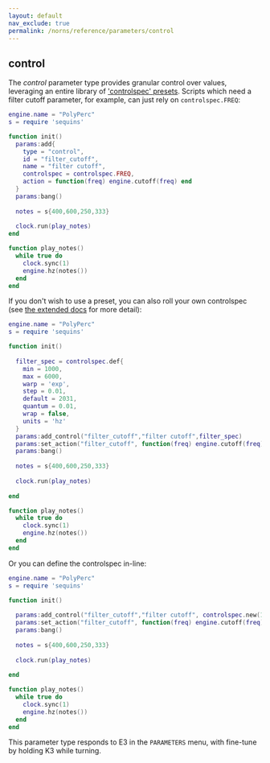 ```yaml
---
layout: default
nav_exclude: true
permalink: /norns/reference/parameters/control
---
```


## control

The *control* parameter type provides granular control over values, leveraging an entire library of ['controlspec' presets](/docs/norns/reference/controlspec#presets). Scripts which need a filter cutoff parameter, for example, can just rely on `controlspec.FREQ`:

```lua
engine.name = "PolyPerc"
s = require 'sequins'

function init()
  params:add{
    type = "control",
    id = "filter_cutoff",
    name = "filter cutoff",
    controlspec = controlspec.FREQ,
    action = function(freq) engine.cutoff(freq) end
  }
  params:bang()
  
  notes = s{400,600,250,333}
  
  clock.run(play_notes)
end

function play_notes()
  while true do
    clock.sync(1)
    engine.hz(notes())
  end
end
```

If you don't wish to use a preset, you can also roll your own controlspec (see [the extended docs](/docs/norns/reference/controlspec) for more detail):

```lua
engine.name = "PolyPerc"
s = require 'sequins'

function init()
  
  filter_spec = controlspec.def{
    min = 1000,
    max = 6000,
    warp = 'exp',
    step = 0.01,
    default = 2031,
    quantum = 0.01,
    wrap = false,
    units = 'hz'
  }
  params:add_control("filter_cutoff","filter cutoff",filter_spec)
  params:set_action("filter_cutoff", function(freq) engine.cutoff(freq) end)
  params:bang()
  
  notes = s{400,600,250,333}
  
  clock.run(play_notes)
  
end

function play_notes()
  while true do
    clock.sync(1)
    engine.hz(notes())
  end
end
```

Or you can define the controlspec in-line:

```lua
engine.name = "PolyPerc"
s = require 'sequins'

function init()
  
  params:add_control("filter_cutoff","filter cutoff", controlspec.new(1000,6000,'exp',0.01,2031,0.01,false,'hz'))
  params:set_action("filter_cutoff", function(freq) engine.cutoff(freq) end)
  params:bang()
  
  notes = s{400,600,250,333}
  
  clock.run(play_notes)
  
end

function play_notes()
  while true do
    clock.sync(1)
    engine.hz(notes())
  end
end
```

This parameter type responds to E3 in the `PARAMETERS` menu, with fine-tune by holding K3 while turning.